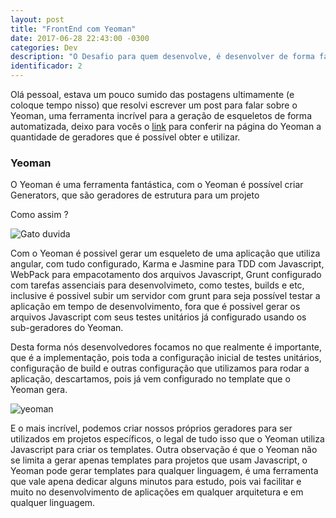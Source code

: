 ```yaml
---
layout: post
title: "FrontEnd com Yeoman"
date: 2017-06-28 22:43:00 -0300
categories: Dev
description: "O Desafio para quem desenvolve, é desenvolver de forma fácil e divertida"
identificador: 2
---
```



Olá pessoal, estava um pouco sumido das postagens ultimamente (e coloque tempo nisso) que resolvi escrever um post para falar sobre o Yeoman, uma ferramenta incrível para a geração de esqueletos de forma automatizada, deixo para vocês o [link](http://yeoman.io) para conferir na página do Yeoman a quantidade de geradores que é possível obter e utilizar.

### Yeoman

O Yeoman é uma ferramenta fantástica, com o Yeoman é possível criar Generators, que são geradores de estrutura para um projeto

Como assim ?

![Gato duvida](https://alcoolgel.files.wordpress.com/2010/06/duvidas.jpg)

Com o Yeoman é possivel gerar um esqueleto de uma aplicação que utiliza angular, com tudo configurado, Karma e Jasmine para TDD com Javascript, WebPack para empacotamento dos arquivos Javascript, Grunt configurado com tarefas assenciais para desenvolvimeto, como testes, builds e etc, inclusive é possivel subir um servidor com grunt para seja possível testar a aplicação em tempo de desenvolvimento, fora que é possivel gerar os arquivos Javascript com seus testes unitários já configurado usando os sub-geradores do Yeoman.

Desta forma nós desenvolvedores focamos no que realmente é importante, que é a implementação, pois toda a configuração inicial de testes unitários, configuração de build e outras configuração que utilizamos para rodar a aplicação, descartamos, pois já vem configurado no template que o Yeoman gera.

![yeoman](http://yeoman.io/static/illustration-home-inverted.91b07808be.png)

E o mais incrível, podemos criar nossos próprios geradores para ser utilizados em projetos específicos, o legal de tudo isso que o Yeoman utiliza Javascript para criar os templates. Outra observação é que o Yeoman não se limita a gerar apenas templates para projetos que usam Javascript, o Yeoman pode gerar templates para qualquer linguagem, é uma ferramenta que vale apena dedicar alguns minutos para estudo, pois vai facilitar e muito no desenvolvimento de aplicações em qualquer arquitetura e em qualquer linguagem.

 


